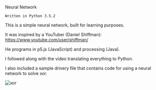 Neural Network

    Written in Python 3.5.2



This is a simple neural network, built for learning purposes.

It was inspired by a YouTuber (Daniel Shiffman): https://www.youtube.com/user/shiffman/

He programs in p5.js (JavaScript) and processing (Java).

I followed along with the video translating everything to Python.

I also included a sample drivery file that contains code for using a neural network to solve xor.


![xor](https://user-images.githubusercontent.com/7481680/38772348-71249a9e-4002-11e8-98d2-7cfd27b869f0.png)
